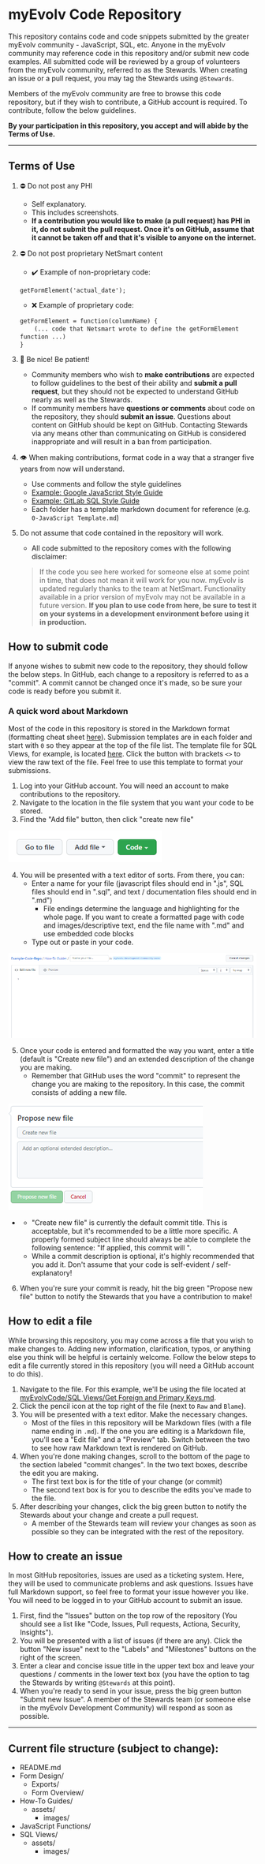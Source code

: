 # myEvolv Code Repository

This repository contains code and code snippets submitted by the greater myEvolv community - JavaScript, SQL, etc. Anyone in the myEvolv community may reference code in this repository and/or submit new code examples. All submitted code will be reviewed by a group of volunteers from the myEvolv community, referred to as the Stewards. When creating an issue or a pull request, you may tag the Stewards using `@Stewards`.

Members of the myEvolv community are free to browse this code repository, but if they wish to contribute, a GitHub account is required. To contribute, follow the below guidelines.

**By your participation in this repository, you accept and will abide by the Terms of Use.**

***

## Terms of Use

1. :no_entry: Do not post any PHI
    - Self explanatory.
    - This includes screenshots.
    - **If a contribution you would like to make (a pull request) has PHI in it, do not submit the pull request. Once it's on GitHub, assume that it cannot be taken off and that it's visible to anyone on the internet.**
2. :no_entry: Do not post proprietary NetSmart content
    - :heavy_check_mark: Example of non-proprietary code:

    ```
    getFormElement('actual_date');
    ```
    - :x: Example of proprietary code:

    ```
    getFormElement = function(columnName) {
	    (... code that Netsmart wrote to define the getFormElement function ...)
    }
    ```
3. :handshake: Be nice! Be patient!
    - Community members who wish to **make contributions** are expected to follow guidelines to the best of their ability and **submit a pull request**, but they should not be expected to understand GitHub nearly as well as the Stewards.
    - If community members have **questions or comments** about code on the repository, they should **submit an issue**. Questions about content on GitHub should be kept on GitHub. Contacting Stewards via any means other than communicating on GitHub is considered inappropriate and will result in a ban from participation.
4. :eye: When making contributions, format code in a way that a stranger five years from now will understand.
    - Use comments and follow the style guidelines
     * [Example: Google JavaScript Style Guide](https://google.github.io/styleguide/jsguide.html#formatting)
     * [Example: GitLab SQL Style Guide](https://about.gitlab.com/handbook/business-technology/data-team/platform/sql-style-guide/)
     * Each folder has a template markdown document for reference (e.g. `0-JavaScript Template.md`)
5. Do not assume that code contained in the repository will work.
    - All code submitted to the repository comes with the following disclaimer:

    > If the code you see here worked for someone else at some point in time, that does not mean it will work for you now. myEvolv is updated regularly thanks to the team at NetSmart. Functionality available in a prior version of myEvolv may not be available in a future version. **If you plan to use code from here, be sure to test it on your systems in a development environment before using it in production.**

## How to submit code
If anyone wishes to submit new code to the repository, they should follow the below steps. In GitHub, each change to a repository is referred to as a "commit". A commit cannot be changed once it's made, so be sure your code is ready before you submit it.

### A quick word about Markdown
Most of the code in this repository is stored in the Markdown format (formatting cheat sheet [here](https://www.markdownguide.org/cheat-sheet/)). Submission templates are in each folder and start with `0` so they appear at the top of the file list. The template file for SQL Views, for example, is located [here](https://github.com/myEvolv-Development-Community/myEvolvCode/blob/main/SQL%20Views/0-SQL%20View%20Template.md). Click the button with brackets `<>` to view the raw text of the file. Feel free to use this template to format your submissions.

1. Log into your GitHub account. You will need an account to make contributions to the repository.
2. Navigate to the location in the file system that you want your code to be stored.
3. Find the "Add file" button, then click "create new file"

![Add new file](assets/img/add-file.png)

4. You will be presented with a text editor of sorts. From there, you can:
    - Enter a name for your file (javascript files should end in ".js", SQL files should end in ".sql", and text / documentation files should end in ".md")
        - File endings determine the language and highlighting for the whole page. If you want to create a formatted page with code and images/descriptive text, end the file name with ".md" and use embedded code blocks
    - Type out or paste in your code.

![Edit new file](assets/img/edit-new-file.png)

5. Once your code is entered and formatted the way you want, enter a title (default is "Create new file") and an extended description of the change you are making.
    - Remember that GitHub uses the word "commit" to represent the change you are making to the repository. In this case, the commit consists of adding a new file.

![Propose new file](assets/img/propose-new-file.png)

-
    - "Create new file" is currently the default commit title. This is acceptable, but it's recommended to be a little more specific. A properly formed subject line should always be able to complete the following sentence: "If applied, this commit will <your subject line here>".
    - While a commit description is optional, it's highly recommended that you add it. Don't assume that your code is self-evident / self-explanatory!
6. When you're sure your commit is ready, hit the big green "Propose new file" button to notify the Stewards that you have a contribution to make!

## How to edit a file
While browsing this repository, you may come across a file that you wish to make changes to. Adding new information, clarification, typos, or anything else you think will be helpful is certainly welcome. Follow the below steps to edit a file currently stored in this repository (you will need a GitHub account to do this).

1. Navigate to the file. For this example, we'll be using the file located at [myEvolvCode/SQL Views/Get Foreign and Primary Keys.md](https://github.com/myEvolv-Development-Community/myEvolvCode/blob/main/SQL%20Views/Get%20Foreign%20and%20Primary%20Keys.md).
2. Click the pencil icon at the top right of the file (next to `Raw` and `Blame`).
3. You will be presented with a text editor. Make the necessary changes.
    - Most of the files in this repository will be Markdown files (with a file name ending in `.md`). If the one you are editing is a Markdown file, you'll see a "Edit file" and a "Preview" tab. Switch between the two to see how raw Markdown text is rendered on GitHub.
4. When you're done making changes, scroll to the bottom of the page to the section labeled "commit changes". In the two text boxes, describe the edit you are making.
    - The first text box is for the title of your change (or commit)
    - The second text box is for you to describe the edits you've made to the file.
5. After describing your changes, click the big green button to notify the Stewards about your change and create a pull request.
    - A member of the Stewards team will review your changes as soon as possible so they can be integrated with the rest of the repository.

## How to create an issue
In most GitHub repositories, issues are used as a ticketing system. Here, they will be used to communicate problems and ask questions. Issues have full Markdown support, so feel free to format your issue however you like. You will need to be logged in to your GitHub account to submit an issue.

1. First, find the "Issues" button on the top row of the repository (You should see a list like "Code, Issues, Pull requests, Actiona, Security, Insights").
2. You will be presented with a list of issues (if there are any). Click the button "New issue" next to the "Labels" and "Milestones" buttons on the right of the screen.
3. Enter a clear and concise issue title in the upper text box and leave your questions / comments in the lower text box (you have the option to tag the Stewards by writing `@Stewards` at this point).
4. When you're ready to send in your issue, press the big green button "Submit new Issue". A member of the Stewards team (or someone else in the myEvolv Development Community) will respond as soon as possible.

***

## Current file structure (subject to change):

- README.md
- Form Design/
    - Exports/
    - Form Overview/
- How-To Guides/
    - assets/
        - images/
- JavaScript Functions/
- SQL Views/
    - assets/
        - images/

